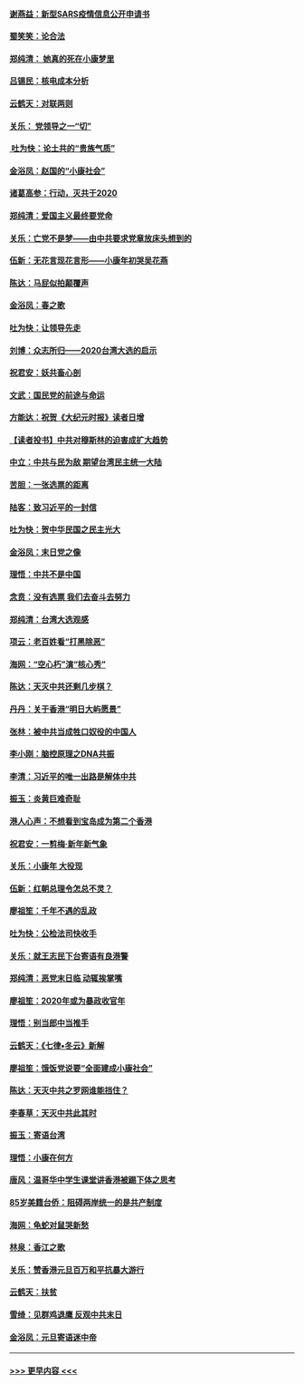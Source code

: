 #### [谢燕益：新型SARS疫情信息公开申请书](../pages/nsc993/n11808840.md?t=01211631) 
#### [蜀笑笑：论合法](../pages/nsc993/n11808064.md?t=01211631) 
#### [郑纯清： 她真的死在小康梦里](../pages/nsc993/n11806623.md?t=01211631) 
#### [吕锡民：核电成本分析](../pages/nsc993/n11806284.md?t=01211631) 
#### [云鹤天：对联两则](../pages/nsc993/n11805957.md?t=01211631) 
#### [关乐： 党领导之一“切”](../pages/nsc993/n11804505.md?t=01211631) 
#### [ 吐为快：论土共的“贵族气质”](../pages/nsc993/n11804490.md?t=01211631) 
#### [金浴凤：赵国的“小康社会”](../pages/nsc993/n11804452.md?t=01211631) 
#### [诸葛高参：行动，灭共于2020](../pages/nsc993/n11804120.md?t=01211631) 
#### [郑纯清：爱国主义最终要党命](../pages/nsc993/n11802197.md?t=01211631) 
#### [关乐：亡党不是梦——由中共要求党章放床头想到的](../pages/nsc993/n11802156.md?t=01211631) 
#### [伍新：无花言现花言形——小康年初哭吴花燕](../pages/nsc993/n11800044.md?t=01211631) 
#### [陈达：马屁似拍颠覆声](../pages/nsc993/n11800010.md?t=01211631) 
#### [金浴凤：春之歌](../pages/nsc993/n11797687.md?t=01211631) 
#### [吐为快：让领导先走](../pages/nsc993/n11797512.md?t=01211631) 
#### [刘博：众志所归——2020台湾大选的启示](../pages/nsc993/n11796878.md?t=01211631) 
#### [祝君安：妖共畜心剖](../pages/nsc993/n11794273.md?t=01211631) 
#### [文武：国民党的前途与命运](../pages/nsc993/n11794198.md?t=01211631) 
#### [方能达：祝贺《大纪元时报》读者日增](../pages/nsc993/n11793807.md?t=01211631) 
#### [【读者投书】中共对穆斯林的迫害成扩大趋势](../pages/nsc993/n11791371.md?t=01211631) 
#### [中立：中共与民为敌 期望台湾民主统一大陆](../pages/nsc993/n11790392.md?t=01211631) 
#### [苦胆：一张选票的距离](../pages/nsc993/n11788914.md?t=01211631) 
#### [陆客：致习近平的一封信](../pages/nsc993/n11788867.md?t=01211631) 
#### [吐为快：贺中华民国之民主光大](../pages/nsc993/n11788618.md?t=01211631) 
#### [金浴凤：末日党之像](../pages/nsc993/n11787475.md?t=01211631) 
#### [理悟：中共不是中国](../pages/nsc993/n11787463.md?t=01211631) 
#### [念贲：没有选票  我们去奋斗去努力](../pages/nsc993/n11787398.md?t=01211631) 
#### [郑纯清：台湾大选观感](../pages/nsc993/n11786210.md?t=01211631) 
#### [项云：老百姓看“打黑除恶”](../pages/nsc993/n11785398.md?t=01211631) 
#### [海网：“空心朽”演“核心秀”](../pages/nsc993/n11783874.md?t=01211631) 
#### [陈达：天灭中共还剩几步棋？](../pages/nsc993/n11783719.md?t=01211631) 
#### [丹丹：关于香港“明日大屿愿景”](../pages/nsc993/n11783273.md?t=01211631) 
#### [张林：被中共当成牲口奴役的中国人](../pages/nsc993/n11782397.md?t=01211631) 
#### [李小刚：脑控原理之DNA共振](../pages/nsc993/n11780962.md?t=01211631) 
#### [李清：习近平的唯一出路是解体中共](../pages/nsc993/n11780866.md?t=01211631) 
#### [振玉：炎黄巨难奇耻](../pages/nsc993/n11779632.md?t=01211631) 
#### [港人心声：不想看到宝岛成为第二个香港](../pages/nsc993/n11778817.md?t=01211631) 
#### [祝君安：一剪梅‧新年新气象](../pages/nsc993/n11776340.md?t=01211631) 
#### [关乐：小康年 大役现](../pages/nsc993/n11774213.md?t=01211631) 
#### [伍新：红朝总理令怎总不灵？](../pages/nsc993/n11770813.md?t=01211631) 
#### [廖祖笙：千年不遇的乱政](../pages/nsc993/n11770373.md?t=01211631) 
#### [吐为快：公检法司快收手](../pages/nsc993/n11770359.md?t=01211631) 
#### [关乐：就王志民下台寄语有良港警](../pages/nsc993/n11769903.md?t=01211631) 
#### [郑纯清：恶党末日临 动辄挨掌嘴](../pages/nsc993/n11769356.md?t=01211631) 
#### [廖祖笙：2020年或为暴政收官年](../pages/nsc993/n11768216.md?t=01211631) 
#### [理悟：别当郎中当推手](../pages/nsc993/n11768243.md?t=01211631) 
#### [云鹤天：《七律▪冬云》新解](../pages/nsc993/n11768204.md?t=01211631) 
#### [廖祖笙：饿饭党说要“全面建成小康社会”](../pages/nsc993/n11767482.md?t=01211631) 
#### [陈达：天灭中共之罗网谁能挡住？](../pages/nsc993/n11767465.md?t=01211631) 
#### [李春草：天灭中共此其时](../pages/nsc993/n11767452.md?t=01211631) 
#### [振玉：寄语台湾](../pages/nsc993/n11767432.md?t=01211631) 
#### [理悟：小康在何方](../pages/nsc993/n11767394.md?t=01211631) 
#### [唐风：温哥华中学生课堂讲香港被踢下体之思考](../pages/nsc993/n11766848.md?t=01211631) 
#### [85岁美籍台侨：阻碍两岸统一的是共产制度](../pages/nsc993/n11765043.md?t=01211631) 
#### [海网：龟蛇对鼠哭新愁](../pages/nsc993/n11764895.md?t=01211631) 
#### [林泉：香江之歌](../pages/nsc993/n11764415.md?t=01211631) 
#### [关乐：赞香港元旦百万和平抗暴大游行](../pages/nsc993/n11764382.md?t=01211631) 
#### [云鹤天：扶贫](../pages/nsc993/n11764245.md?t=01211631) 
#### [雪绮：见群鸡退鹰  反观中共末日](../pages/nsc993/n11762112.md?t=01211631) 
#### [金浴凤：元旦寄语迷中帝](../pages/nsc993/n11761788.md?t=01211631) 

----
#### [ >>> 更早内容 <<< ](../indexes/nsc993-earlier.md)
